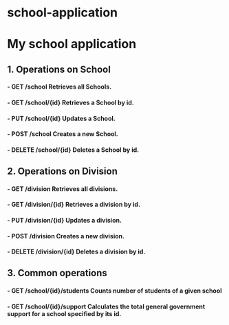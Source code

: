 # school-application
# **My school application**


## **1. Operations on School**

#### - GET /school Retrieves all Schools.

#### - GET /school/{id} Retrieves a School by id.

#### - PUT /school/{id} Updates a School.

#### - POST /school Creates a new School.

#### - DELETE /school/{id} Deletes a School by id.



## **2. Operations on Division**

#### - GET /division Retrieves all divisions.

#### - GET /division/{id} Retrieves a division by id.

#### - PUT /division/{id} Updates a division.

#### - POST /division Creates a new division.

#### - DELETE /division/{id} Deletes a division by id.



## **3. Common operations**

#### - GET /school/{id}/students Counts number of students of a given school

#### - GET /school/{id}/support Calculates the total general government support for a school specified by its id.
